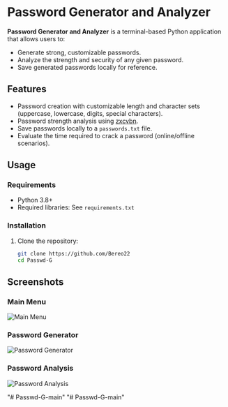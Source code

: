# Password Generator and Analyzer

**Password Generator and Analyzer** is a terminal-based Python application that allows users to:
- Generate strong, customizable passwords.
- Analyze the strength and security of any given password.
- Save generated passwords locally for reference.

## Features
- Password creation with customizable length and character sets (uppercase, lowercase, digits, special characters).
- Password strength analysis using [zxcvbn](https://github.com/dropbox/zxcvbn).
- Save passwords locally to a `passwords.txt` file.
- Evaluate the time required to crack a password (online/offline scenarios).

## Usage
### Requirements
- Python 3.8+
- Required libraries: See `requirements.txt`

### Installation
1. Clone the repository:
   ```bash
   git clone https://github.com/Bereo22
   cd Passwd-G

## Screenshots

### Main Menu
![Main Menu](./images/PasswdG_menu.png)

### Password Generator

![Password Generator](./images/PasswdG.png)

### Password Analysis
![Password Analysis](./images/PasswdG_analyze.png)

"# Passwd-G-main" 
"# Passwd-G-main" 
